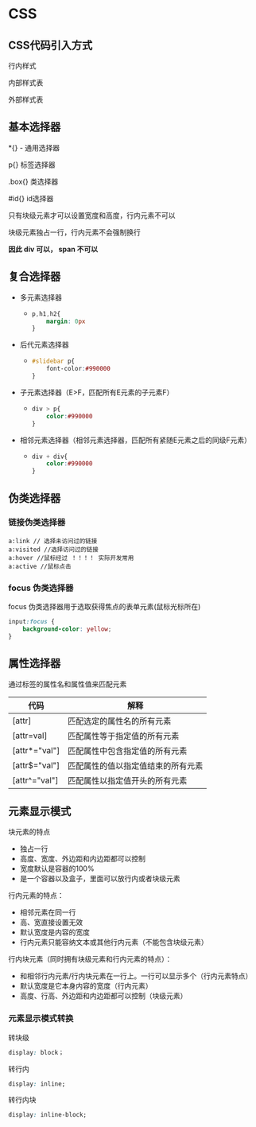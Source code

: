 # CSS 

## CSS代码引入方式

行内样式

内部样式表

外部样式表

## 基本选择器

*{} - 通用选择器

p{} 标签选择器

.box{} 类选择器

#id{} id选择器

只有块级元素才可以设置宽度和高度，行内元素不可以

块级元素独占一行，行内元素不会强制换行

**因此 div 可以， span 不可以**

## 复合选择器

- 多元素选择器

  - ```css
    p,h1,h2{
        margin: 0px
    }
    ```

- 后代元素选择器

  - ```css
    #slidebar p{
        font-color:#990000
    }
    ```

- 子元素选择器（E>F，匹配所有E元素的子元素F）

  - ```css
    div > p{
        color:#990000
    }
    ```

- 相邻元素选择器（相邻元素选择器，匹配所有紧随E元素之后的同级F元素）

  - ```css
    div + div{
        color:#990000
    }
    ```

## 伪类选择器

### 链接伪类选择器

```
a:link // 选择未访问过的链接
a:visited //选择访问过的链接
a:hover //鼠标经过 ！！！！ 实际开发常用
a:active //鼠标点击
```

### focus 伪类选择器

focus 伪类选择器用于选取获得焦点的表单元素(鼠标光标所在)

```css
input:focus {
    background-color: yellow;
}
```

## 属性选择器

通过标签的属性名和属性值来匹配元素

| 代码          | 解释                               |
| ------------- | ---------------------------------- |
| [attr]        | 匹配选定的属性名的所有元素         |
| [attr=val]    | 匹配属性等于指定值的所有元素       |
| [attr*="val"] | 匹配属性中包含指定值的所有元素     |
| [attr$="val"] | 匹配属性的值以指定值结束的所有元素 |
| [attr^="val"] | 匹配属性以指定值开头的所有元素     |

## 元素显示模式

块元素的特点

- 独占一行
- 高度、宽度、外边距和内边距都可以控制
- 宽度默认是容器的100%
- 是一个容器以及盒子，里面可以放行内或者块级元素

行内元素的特点：

- 相邻元素在同一行
- 高、宽直接设置无效
- 默认宽度是内容的宽度
- 行内元素只能容纳文本或其他行内元素（不能包含块级元素）

行内块元素（同时拥有块级元素和行内元素的特点）：

- 和相邻行内元素/行内块元素在一行上。一行可以显示多个（行内元素特点）
- 默认宽度是它本身内容的宽度（行内元素）
- 高度、行高、外边距和内边距都可以控制（块级元素）

### 元素显示模式转换

转块级

```css
display: block；
```

转行内

```css
display: inline;
```

转行内块

```css
display: inline-block;
```

